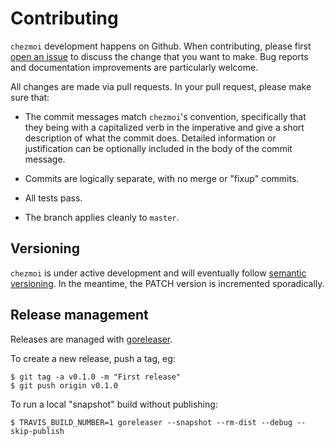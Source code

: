 # Contributing

`chezmoi` development happens on Github. When contributing, please first [open
an issue](https://github.com/twpayne/dotfiles/issues/new) to discuss the change
that you want to make. Bug reports and documentation improvements are
particularly welcome.

All changes are made via pull requests. In your pull request, please make sure
that:

  * The commit messages match `chezmoi`'s convention, specifically that they
    being with a capitalized verb in the imperative and give a short
description of what the commit does. Detailed information or justification can
be optionally included in the body of the commit message.

  * Commits are logically separate, with no merge or "fixup" commits.

  * All tests pass.

  * The branch applies cleanly to `master`.


## Versioning

`chezmoi` is under active development and will eventually follow [semantic
versioning](https://semver.org/). In the meantime, the PATCH version is
incremented sporadically.


## Release management

Releases are managed with [goreleaser](https://goreleaser.com/).

To create a new release, push a tag, eg:

    $ git tag -a v0.1.0 -m "First release"
    $ git push origin v0.1.0

To run a local "snapshot" build without publishing:

    $ TRAVIS_BUILD_NUMBER=1 goreleaser --snapshot --rm-dist --debug --skip-publish


